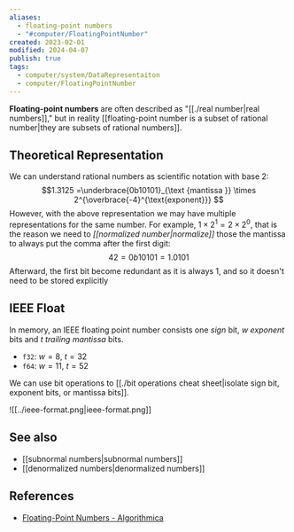 ```yaml
---
aliases:
  - floating-point numbers
  - "#computer/FloatingPointNumber"
created: 2023-02-01
modified: 2024-04-07
publish: true
tags:
  - computer/system/DataRepresentaiton
  - computer/FloatingPointNumber
---
```


**Floating-point numbers** are often described as "[[./real number|real numbers]]," but in reality [[floating-point number is a subset of rational number|they are subsets of rational numbers]].

## Theoretical Representation
We can understand rational numbers as scientific notation with base 2:
$$1.3125 =\underbrace{0b10101}_{\text {mantissa }} \times 2^{\overbrace{-4}^{\text{exponent}}}
$$
However, with the above representation we may have multiple representations for the same number. For example, $1 \times 2^1 = 2 \times 2^0$, that is the reason we need to *[[normalized number|normalize]]* those the mantissa to always put the comma after the first digit:
$$
42 = 0b10101 = 1.0101
$$
Afterward, the first bit become redundant as it is always $1$, and so it doesn't need to be stored explicitly

## IEEE Float
In memory, an IEEE floating point number consists one _sign_ bit, $w$ _exponent_ bits and $t$ _trailing mantissa_ bits.

- `f32`: $w = 8$, $t = 32$
- `f64`: $w = 11$, $t = 52$

We can use bit operations to [[./bit operations cheat sheet|isolate sign bit, exponent bits, or mantissa bits]].

![[../ieee-format.png|ieee-format.png]]

## See also
- [[subnormal numbers|subnormal numbers]]
- [[denormalized numbers|denormalized numbers]]

## References
- [Floating-Point Numbers - Algorithmica](https://en.algorithmica.org/hpc/arithmetic/float/)